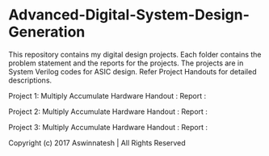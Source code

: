 # Advanced-Digital-System-Design-Generation

This repository contains my digital design projects. Each folder contains the problem statement and the reports for the projects. The projects are in System Verilog codes for ASIC design. Refer Project Handouts for detailed descriptions.

Project 1: Multiply Accumulate Hardware
Handout : 
Report  :

Project 2: Multiply Accumulate Hardware
Handout : 
Report  :

Project 3: Multiply Accumulate Hardware
Handout : 
Report  :


Copyright (c) 2017 Aswinnatesh | All Rights Reserved

